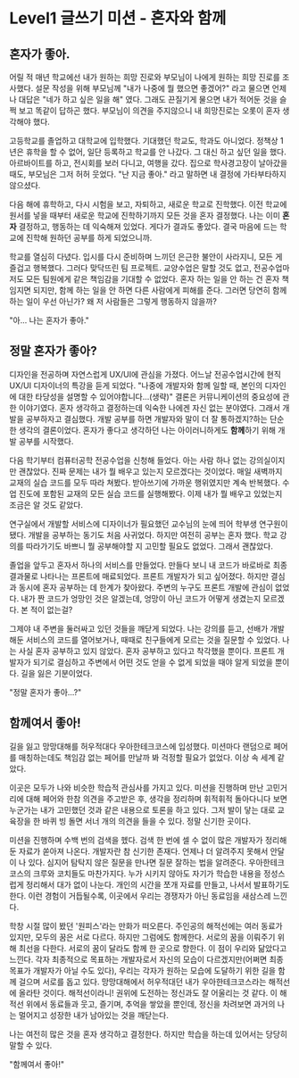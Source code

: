 # Level1 글쓰기 미션 - 혼자와 함께

## 혼자가 좋아.

어릴 적 매년 학교에선 내가 원하는 희망 진로와 부모님이 나에게 원하는 희망 진로를 조사했다. 설문 작성을 위해 부모님께 "내가 나중에 뭘 했으면 좋겠어?" 라고 물으면 언제나 대답은 "네가 하고 싶은 일을 해" 였다. 그래도 끈질기게 물으면 내가 적어둔 것을 슬쩍 보고 똑같이 답하곤 했다. 부모님이 의견을 주지않으니 내 희망진로는 오롯이 혼자 생각해야 했다.

고등학교를 졸업하고 대학교에 입학했다. 기대했던 학교도, 학과도 아니었다. 정책상 1년은 휴학을 할 수 없어, 일단 등록하고 학교를 안 나갔다. 그 대신 하고 싶던 일을 했다. 아르바이트를 하고, 전시회를 보러 다니고, 여행을 갔다. 집으로 학사경고장이 날아갔을 때도, 부모님은 그저 허허 웃었다. "난 지금 좋아." 라고 말하면 내 결정에 가타부타하지 않으셨다.

다음 해에 휴학하고, 다시 시험을 보고, 자퇴하고, 새로운 학교로 진학했다. 이전 학교에 원서를 넣을 때부터 새로운 학교에 진학하기까지 모든 것을 혼자 결정했다. 나는 이미 **혼자** 결정하고, 행동하는 데 익숙해져 있었다. 게다가 결과도 좋았다. 결국 마음에 드는 학교에 진학해 원하던 공부를 하게 되었으니까.

학교를 열심히 다녔다. 입시를 다시 준비하며 느끼던 은근한 불안이 사라지니, 모든 게 즐겁고 행복했다. 그러다 맞닥뜨린 팀 프로젝트. 교양수업은 말할 것도 없고, 전공수업마저도 모든 팀원에게 같은 책임감을 기대할 수 없었다. 혼자 하는 일을 안 하는 건 혼자 책임지면 되지만, 함께 하는 일을 안 하면 다른 사람에게 피해를 준다. 그러면 당연히 함께 하는 일이 우선 아닌가? 왜 저 사람들은 그렇게 행동하지 않을까?

"아... 나는 혼자가 좋아."

## 정말 혼자가 좋아?

디자인을 전공하며 자연스럽게 UX/UI에 관심을 가졌다. 어느날 전공수업시간에 현직 UX/UI 디자이너의 특강을 듣게 되었다. "나중에 개발자와 함께 일할 때, 본인의 디자인에 대한 타당성을 설명할 수 있어야합니다...(생략)" 결론은 커뮤니케이션의 중요성에 관한 이야기였다. 혼자 생각하고 결정하는데 익숙한 나에겐 자신 없는 분야였다. 그래서 개발을 공부하자고 결심했다. 개발 공부를 하면 개발자와 말이 더 잘 통하겠지?하는 단순한 생각의 결론이었다. 혼자가 좋다고 생각하던 나는 아이러니하게도 **함께**하기 위해 개발 공부를 시작했다.

다음 학기부터 컴퓨터공학 전공수업을 신청해 들었다. 아는 사람 하나 없는 강의실이지만 괜찮았다. 진짜 문제는 내가 뭘 배우고 있는지 모르겠다는 것이었다. 매일 새벽까지 교재의 실습 코드를 모두 따라 쳐봤다. 받아쓰기에 가까운 행위였지만 계속 반복했다. 수업 진도에 포함된 교재의 모든 실습 코드를 실행해봤다. 이제 내가 뭘 배우고 있었는지 조금은 알 것도 같았다.

연구실에서 개발할 서비스에 디자이너가 필요했던 교수님의 눈에 띄어 학부생 연구원이 됐다. 개발을 공부하는 동기도 처음 사귀었다. 하지만 여전히 공부는 혼자 했다. 학교 강의를 따라가기도 바쁘니 뭘 공부해야할 지 고민할 필요도 없었다. 그래서 괜찮았다.

졸업을 앞두고 혼자서 하나의 서비스를 만들었다. 만들다 보니 내 코드가 바로바로 최종 결과물로 나타나는 프론트에 매료되었다. 프론트 개발자가 되고 싶어졌다. 하지만 결심과 동시에 혼자 공부하는 데 한계가 찾아왔다. 주변의 누구도 프론트 개발에 관심이 없었다. 내가 짠 코드가 엉망인 것은 알겠는데, 엉망이 아닌 코드가 어떻게 생겼는지 모르겠다. 본 적이 없는걸?

그제야 내 주변을 둘러싸고 있던 것들을 깨닫게 되었다. 나는 강의를 듣고, 선배가 개발해둔 서비스의 코드를 열어보거나, 때때로 친구들에게 모르는 것을 질문할 수 있었다. 나는 사실 혼자 공부하고 있지 않았다. 혼자 공부하고 있다고 착각했을 뿐이다. 프론트 개발자가 되기로 결심하고 주변에서 어떤 것도 얻을 수 없게 되었을 때야 알게 되었을 뿐이다. 길을 잃은 기분이었다.

"정말 혼자가 좋아...?"

## 함께여서 좋아!

길을 잃고 망망대해를 허우적대다 우아한테크코스에 입성했다. 미션마다 랜덤으로 페어를 매칭하는데도 책임감 없는 페어를 만날까 봐 걱정할 필요가 없었다. 이상 속 세계 같았다.

이곳은 모두가 나와 비슷한 학습적 관심사를 가지고 있다. 미션을 진행하며 만난 고민거리에 대해 페어와 한참 의견을 주고받은 후, 생각을 정리하며 휘적휘적 돌아다니다 보면 누군가는 내가 고민했던 것과 같은 내용으로 토론을 하고 있다. 그저 발이 닿는 대로 교육장을 한 바퀴 빙 돌면 서너 개의 의견을 들을 수 있다. 정말 신기한 곳이다.

미션을 진행하며 수백 번의 검색을 헸다. 검색 한 번에 셀 수 없이 많은 개발자가 정리해둔 자료가 쏟아져 나온다. 개발자란 참 신기한 존재다. 언제나 더 알려주지 못해서 안달이 나 있다. 심지어 탐탁지 않은 질문을 만나면 질문 잘하는 법을 알려준다. 우아한테크코스의 크루와 코치들도 마찬가지다. 누가 시키지 않아도 자기가 학습한 내용을 정성스럽게 정리해서 대가 없이 나눈다. 개인의 시간을 쪼개 자료를 만들고, 나서서 발표하기도 한다. 이런 경험이 거듭될수록, 이곳에서 우리는 경쟁자가 아닌 동료임을 새삼스레 느낀다.

학창 시절 많이 봤던 '원피스'라는 만화가 떠오른다. 주인공의 해적선에는 여러 동료가 있지만, 모두의 꿈은 서로 다르다. 하지만 그럼에도 함께한다. 서로의 꿈을 이뤄주기 위해 최선을 다한다. 서로의 꿈이 달라도 함께 한 곳으로 향한다. 이 점이 우리와 닮았다고 느낀다. 각자 최종적으로 목표하는 개발자로서 자신의 모습이 다르겠지만(어쩌면 최종 목표가 개발자가 아닐 수도 있다), 우리는 각자가 원하는 모습에 도달하기 위한 길을 함께 걸으며 서로를 돕고 있다. 망망대해에서 허우적대던 내가 우아한테크코스라는 해적선에 올라탄 것이다. 해적선이라니! 권위에 도전하는 정신과도 잘 어울리는 것 같다. 이 해적선 위에서 동료들과 웃고, 즐기며, 추억을 쌓았을 뿐인데, 정신을 차려보면 과거의 나는 멀어지고 성장한 내가 남아있는 것을 깨닫는다.

나는 여전히 많은 것을 혼자 생각하고 결정한다. 하지만 학습을 하는데 있어서는 당당히 말할 수 있다.

"함께여서 좋아!"
